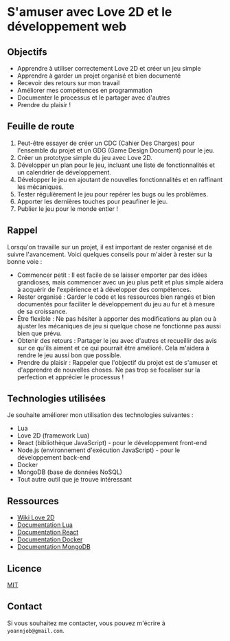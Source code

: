 
# S'amuser avec Love 2D et le développement web

## Objectifs

- Apprendre à utiliser correctement Love 2D et créer un jeu simple
- Apprendre à garder un projet organisé et bien documenté
- Recevoir des retours sur mon travail
- Améliorer mes compétences en programmation
- Documenter le processus et le partager avec d'autres
- Prendre du plaisir !

## Feuille de route

1. Peut-être essayer de créer un CDC (Cahier Des Charges) pour l'ensemble du projet et un GDG (Game Design Document) pour le jeu.
2. Créer un prototype simple du jeu avec Love 2D.
3. Développer un plan pour le jeu, incluant une liste de fonctionnalités et un calendrier de développement.
4. Développer le jeu en ajoutant de nouvelles fonctionnalités et en raffinant les mécaniques.
5. Tester régulièrement le jeu pour repérer les bugs ou les problèmes.
6. Apporter les dernières touches pour peaufiner le jeu.
7. Publier le jeu pour le monde entier !

## Rappel

Lorsqu'on travaille sur un projet, il est important de rester organisé et de suivre l'avancement. Voici quelques conseils pour m'aider à rester sur la bonne voie :

- Commencer petit : Il est facile de se laisser emporter par des idées grandioses, mais commencer avec un jeu plus petit et plus simple aidera à acquérir de l'expérience et à développer des compétences.
- Rester organisé : Garder le code et les ressources bien rangés et bien documentés pour faciliter le développement du jeu au fur et à mesure de sa croissance.
- Être flexible : Ne pas hésiter à apporter des modifications au plan ou à ajuster les mécaniques de jeu si quelque chose ne fonctionne pas aussi bien que prévu.
- Obtenir des retours : Partager le jeu avec d'autres et recueillir des avis sur ce qu'ils aiment et ce qui pourrait être amélioré. Cela m'aidera à rendre le jeu aussi bon que possible.
- Prendre du plaisir : Rappeler que l'objectif du projet est de s'amuser et d'apprendre de nouvelles choses. Ne pas trop se focaliser sur la perfection et apprécier le processus !

## Technologies utilisées

Je souhaite améliorer mon utilisation des technologies suivantes :

- Lua
- Love 2D (framework Lua)
- React (bibliothèque JavaScript) - pour le développement front-end
- Node.js (environnement d'exécution JavaScript) - pour le développement back-end
- Docker
- MongoDB (base de données NoSQL)
- Tout autre outil que je trouve intéressant

## Ressources

- [Wiki Love 2D](https://love2d.org/wiki/Main_Page)
- [Documentation Lua](https://www.lua.org/docs.html)
- [Documentation React](https://reactjs.org/docs/getting-started.html)
- [Documentation Docker](https://docs.docker.com/)
- [Documentation MongoDB](https://docs.mongodb.com/)

## Licence

[MIT](LICENSE)

## Contact

Si vous souhaitez me contacter, vous pouvez m'écrire à `yoannjob@gmail.com`.
